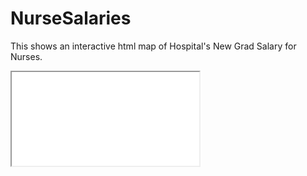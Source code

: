 # NurseSalaries
This shows an interactive html map of Hospital's New Grad Salary for Nurses.


<iframe src="CaNurseSalaries.html"></iframe>
